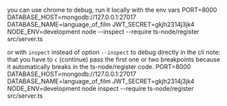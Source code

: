 you can use chrome to debug, run it locally with the env vars
PORT=8000 DATABASE_HOST=mongodb://127.0.0.1:27017 DATABASE_NAME=language_of_film JWT_SECRET=gkjh2314j3jk4 NODE_ENV=development node --inspect --require ts-node/register src/server.ts

or with `inspect` instead of option `--inspect` to debug directly in the cli
note: that you have to `c` (continue) pass the first one or two breakpoints because it automatically breaks in the ts-node/register code.
PORT=8000 DATABASE_HOST=mongodb://127.0.0.1:27017 DATABASE_NAME=language_of_film JWT_SECRET=gkjh2314j3jk4 NODE_ENV=development node inspect --require ts-node/register src/server.ts